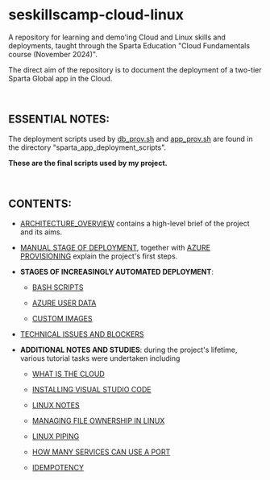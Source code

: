 # seskillscamp-cloud-linux
A repository for learning and demo'ing Cloud and Linux skills and deployments, taught through the Sparta Education "Cloud Fundamentals course (November 2024)".

The direct aim of the repository is to document the deployment of a two-tier Sparta Global app in the Cloud. 

<br>

## ESSENTIAL NOTES:

The deployment scripts used by [db_prov.sh](sparta_app_deployment_scripts/db_prov.sh) and [app_prov.sh](sparta_app_deployment_scripts/app_prov.sh) are found in the directory "sparta_app_deployment_scripts".

**These are the final scripts used by my project.**

<br>

## CONTENTS:

- [ARCHITECTURE_OVERVIEW](documentation/ARCHITECTURE_OVERVIEW.md) contains a high-level brief of the project and its aims.

- [MANUAL STAGE OF DEPLOYMENT](documentation/MANUAL_STAGE_OF_DEPLOYMENT.md), together with [AZURE PROVISIONING](documentation/AZURE_PROVISIONING.md) explain the project's first steps.

- **STAGES OF INCREASINGLY AUTOMATED DEPLOYMENT**:
  
    - [BASH SCRIPTS](documentation/BASH_SCRIPTS.md)

    - [AZURE USER DATA](documentation/AZURE_USER_DATA.md)

    - [CUSTOM IMAGES](documentation/CUSTOM_IMAGES.md)

- [TECHNICAL ISSUES AND BLOCKERS](documentation/TECHNICAL_HURDLES_AND_BLOCKERS.md)

- **ADDITIONAL NOTES AND STUDIES**: during the project's lifetime, various tutorial tasks were undertaken including

    - [WHAT IS THE CLOUD](documentation/TASK_WHAT_IS_CLOUD.md)
  
    - [INSTALLING VISUAL STUDIO CODE](documentation/TASK_INSTALL_VS_CODE.md)

    - [LINUX NOTES](documentation/LINUX_NOTES.md)
  
    - [MANAGING FILE OWNERSHIP IN LINUX](documentation/TASK_LINUX_RESEARCH_MANAGING_FILE_OWNERSHIP.md)

    - [LINUX PIPING](documentation/TASK_LINUX_PIPING.md)

    - [HOW MANY SERVICES CAN USE A PORT](documentation/TASK_HOW_MANY_SERVICES_CAN_USE_A_PORT.md)

    - [IDEMPOTENCY](documentation/IDEMPOTENCY.md)


